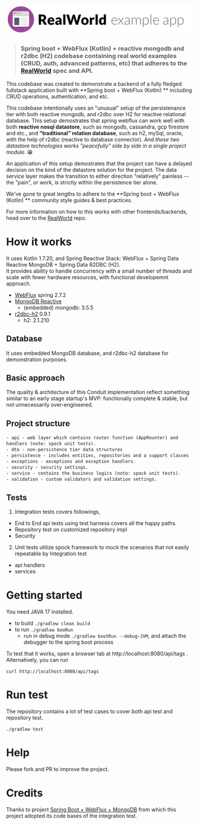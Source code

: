 # ![RealWorld Example App](logo.png)

> ### Spring boot + WebFlux (Kotlin) + reactive mongodb and r2dbc (H2) codebase containing real world examples (CRUD, auth, advanced patterns, etc) that adheres to the [RealWorld](https://github.com/gothinkster/realworld) spec and API.


This codebase was created to demonstrate a backend of a fully fledged fullstack application built with 
**Spring boot + WebFlux (Kotlin) ** including CRUD operations, authentication, and etc.

This codebase intentionally uses an "unusual" setup of the persistenance tier with both reactive mongodb, and r2dbc over 
H2 for reactive relational database. This setup demostrates that spring webflux can work well with both 
__reactive nosql datastore__, such as mongodb, cassandra, gcp firestore and etc., and __"traditional" relation database__, 
such as h2, mySql, oracle, with the help of r2dbc (reactive to database connector). _And these two datastore technologies
works "peacefully" side by side in a single project module_.  :grin:

An application of this setup demostrates that the project can have a delayed decision on the kind of the datastore solution 
for the project. The data service layer makes the transition to either direction "relatively" painless -- the "pain", or 
work, is strictly within the persistence tier alone.  

We've gone to great lengths to adhere to the **Spring boot + WebFlux (Kotlin) ** community style guides & best practices.

For more information on how to this works with other frontends/backends, head over to the [RealWorld](https://github.com/gothinkster/realworld) repo.


# How it works
It uses Kotlin 1.7.20, and Spring Reactive Stack: WebFlux + Spring Data Reactive MongoDB + Spring Data R2DBC (H2).  
It provides ability to handle concurrency with a small number of threads and scale with fewer hardware resources, with functional developemnt approach.
- [WebFlux](https://docs.spring.io/spring-framework/docs/current/reference/html/web-reactive.html) spring 2.7.2 
- [MongoDB Reactive](https://docs.spring.io/spring-data/mongodb/docs/current/reference/html/#mongo.reactive) 
  - (embedded) mongodb: 3.5.5
- [r2dbc-h2](https://spring.io/projects/spring-data-r2dbc) 0.9.1
  - h2: 2.1.210


## Database
It uses embedded MongoDB database, and r2dbc-h2 database for demonstration purposes. 


## Basic approach
The quality & architecture of this Conduit implementation reflect something similar to an early stage startup's MVP: functionally complete & stable, but not unnecessarily over-engineered.


## Project structure
```
- api - web layer which contains router function (AppRounter) and handlers (note: spock unit tests).
- dto - non-persistence tier data structures
- persistence - includes entities, repositories and a support classes
- exceptions - exceptions and exception handlers.
- security - security settings.
- service - contains the business logics (note: spock unit tests).
- validation - custom validators and validation settings.
```
## Tests
1. Integration tests covers followings, 
- End to End api tests using test harness covers all the happy paths.
- Repository test on customized repository impl
- Security
2. Unit tests utilize spock framework to mock the scenarios that not easily repeatable by Integration test
- api handlers
- services


# Getting started
You need JAVA 17 installed.
* to build `./gradlew clean build`
* to run `./gradlew booRun`
  * run in debug mode `./gradlew bootRun --debug-JVM`, and attach the debugger to the spring boot process

To test that it works, open a browser tab at http://localhost:8080/api/tags .  
Alternatively, you can run
```
curl http://localhost:8080/api/tags
```

# Run test

The repository contains a lot of test cases to cover both api test and repository test.

```
./gradlew test
```

# Help

Please fork and PR to improve the project.

# Credits

Thanks to project [Spring Boot + WebFlux + MongoDB](https://github.com/a-mountain/realworld-spring-webflux) from which 
this project adopted its code bases of the integration test.


